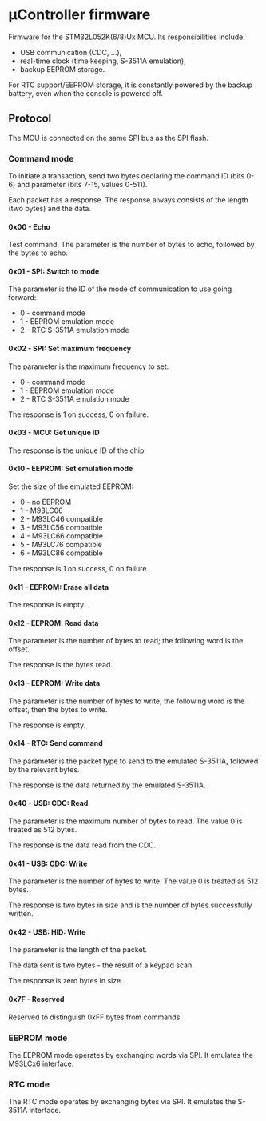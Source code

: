 # μController firmware

Firmware for the STM32L052K(6/8)Ux MCU. Its responsibilities include:

- USB communication (CDC, ...),
- real-time clock (time keeping, S-3511A emulation),
- backup EEPROM storage.

For RTC support/EEPROM storage, it is constantly powered by the backup battery, even when the console is powered off.

## Protocol

The MCU is connected on the same SPI bus as the SPI flash.

### Command mode

To initiate a transaction, send two bytes declaring the command ID (bits 0-6) and parameter (bits 7-15, values 0-511).

Each packet has a response. The response always consists of the length (two bytes) and the data.

#### 0x00 - Echo

Test command. The parameter is the number of bytes to echo, followed by the bytes to echo.

#### 0x01 - SPI: Switch to mode

The parameter is the ID of the mode of communication to use going forward:

- 0 - command mode
- 1 - EEPROM emulation mode
- 2 - RTC S-3511A emulation mode

#### 0x02 - SPI: Set maximum frequency

The parameter is the maximum frequency to set:

- 0 - command mode
- 1 - EEPROM emulation mode
- 2 - RTC S-3511A emulation mode

The response is 1 on success, 0 on failure.

#### 0x03 - MCU: Get unique ID

The response is the unique ID of the chip.

#### 0x10 - EEPROM: Set emulation mode

Set the size of the emulated EEPROM:

- 0 - no EEPROM
- 1 - M93LC06
- 2 - M93LC46 compatible
- 3 - M93LC56 compatible
- 4 - M93LC66 compatible
- 5 - M93LC76 compatible
- 6 - M93LC86 compatible

The response is 1 on success, 0 on failure.

#### 0x11 - EEPROM: Erase all data

The response is empty.

#### 0x12 - EEPROM: Read data

The parameter is the number of bytes to read; the following word is the offset.

The response is the bytes read.

#### 0x13 - EEPROM: Write data

The parameter is the number of bytes to write; the following word is the offset, then the bytes to write.

The response is empty.

#### 0x14 - RTC: Send command

The parameter is the packet type to send to the emulated S-3511A, followed by the relevant bytes.

The response is the data returned by the emulated S-3511A.

#### 0x40 - USB: CDC: Read

The parameter is the maximum number of bytes to read. The value 0 is treated as 512 bytes.

The response is the data read from the CDC.

#### 0x41 - USB: CDC: Write

The parameter is the number of bytes to write. The value 0 is treated as 512 bytes.

The response is two bytes in size and is the number of bytes successfully written.

#### 0x42 - USB: HID: Write

The parameter is the length of the packet.

The data sent is two bytes - the result of a keypad scan.

The response is zero bytes in size.

#### 0x7F - Reserved

Reserved to distinguish 0xFF bytes from commands.

### EEPROM mode

The EEPROM mode operates by exchanging words via SPI. It emulates the M93LCx6 interface.

### RTC mode

The RTC mode operates by exchanging bytes via SPI. It emulates the S-3511A interface.
